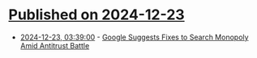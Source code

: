 # [Published on 2024-12-23](index.md)

* [2024-12-23, 03:39:00](https://soylentnews.org/article.pl?sid=24/12/21/2039250&from=rss) - [Google Suggests Fixes to Search Monopoly Amid Antitrust Battle](https://soylentnews.org/article.pl?sid=24/12/21/2039250&from=rss)

